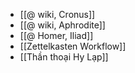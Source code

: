 - [[@ wiki, Cronus]]
- [[@ wiki, Aphrodite]]
- [[@ Homer, Iliad]]
- [[Zettelkasten Workflow]]
- [[Thần thoại Hy Lạp]]
